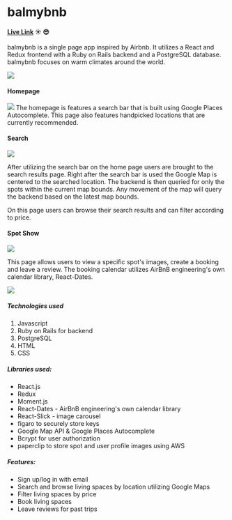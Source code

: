 # balmybnb
#### [Live Link](http://balmybnb.herokuapp.com) ☀️ 😎

balmybnb is a single page app inspired by Airbnb. It utilizes a React and Redux frontend with a Ruby on Rails backend and a PostgreSQL database. balmybnb focuses on warm climates around the world.

![](https://media.giphy.com/media/69sRU1Lc6iz9Tx58Zc/giphy.gif)

#### Homepage
![](https://raw.githubusercontent.com/dkvng/balmybnb/master/wiki/home.png)
The homepage is features a search bar that is built using Google Places Autocomplete. This page also features handpicked locations that are currently recommended.


#### Search
![](https://raw.githubusercontent.com/dkvng/balmybnb/master/wiki/search.png)

After utilizing the search bar on the home page users are brought to the search results page. Right after the search bar is used the Google Map is centered to the searched location. The backend is then queried for only the spots within the current map bounds. Any movement of the map will query the backend based on the latest map bounds.

On this page users can browse their search results and can filter according to price.

#### Spot Show
![](https://raw.githubusercontent.com/dkvng/balmybnb/master/wiki/show.png)

This page allows users to view a specific spot's images, create a booking and leave a review. The booking calendar utilizes AirBnB engineering's own calendar library, React-Dates.

![](https://raw.githubusercontent.com/dkvng/balmybnb/master/wiki/calendar.png)


##### Technologies used
1. Javascript
1. Ruby on Rails for backend
1. PostgreSQL
1. HTML
1. CSS


##### Libraries used:
* React.js
* Redux
* Moment.js
* React-Dates - AirBnB engineering's own calendar library
* React-Slick - image carousel
* figaro to securely store keys
* Google Map API & Google Places Autocomplete
* Bcrypt for user authorization
* paperclip to store spot and user profile images using AWS

##### Features:
- Sign up/log in with email
- Search and browse living spaces by location utilizing Google Maps
- Filter living spaces by price
- Book living spaces
- Leave reviews for past trips

